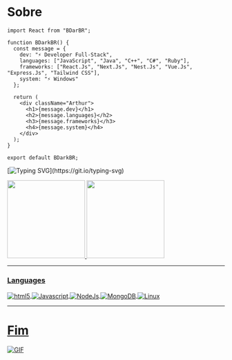 # Sobre
```JS
import React from "BDarBR";

function BDarkBR() {
  const message = {
    dev: "⚡ Developer Full-Stack",
    languages: ["JavaScript", "Java", "C++", "C#", "Ruby"],
    frameworks: ["React.Js", "Next.Js", "Nest.Js", "Vue.Js", "Express.Js", "Tailwind CSS"],
    system: "⚡ Windows"
  };

  return (
    <div className="Arthur">
      <h1>{message.dev}</h1>
      <h2>{message.languages}</h2>
      <h3>{message.frameworks}</h3>
      <h4>{message.system}</h4>
    </div>
  );
}

export default BDarkBR;
```

[![Typing SVG](https://readme-typing-svg.herokuapp.com/?color=Random&size=18&start=true&vCenter=true&width=1000&lines=console.log("👋-Hello-Guys");+:%29)](https://git.io/typing-svg)

<div>
  <a href="https://github.com/DarkBBR">
  <img height="180em" src="https://github-readme-stats.vercel.app/api?username=DarkBBR&show_icons=true&theme=dracula&include_all_commits=true&count_private=true"/>
  <img height="180em" src="https://github-readme-stats.vercel.app/api/top-langs/?username=DarkBBR&layout=compact&langs_count=10&theme=dracula"/>
  </a>
</div>

</div>
  <a href="#" ><hr></hr>
<h3>Languages</h3>
  <img align="center" alt="html5" src="https://img.shields.io/badge/HTML5-E34F26?style=for-the-badge&logo=html5&logoColor=white"/>
  <img align="center" alt="Javascript" src="https://img.shields.io/badge/JavaScript-323330?style=for-the-badge&logo=javascript&logoColor=F7DF1E"/>
  <img align="center" alt="NodeJs" src="https://img.shields.io/badge/Node.js-43853D?style=for-the-badge&logo=node.js&logoColor=white"/>
  <img align="center" alt="MongoDB" src="https://img.shields.io/badge/MongoDB-4EA94B?style=for-the-badge&logo=mongodb&logoColor=white"/>
  <img align="center" alt="Linux" src="https://img.shields.io/badge/Linux-FCC624?style=for-the-badge&logo=linux&logoColor=black"/>
</div>
<a href="#"> <hr></hr>

# Fim

![GIF](https://github.com/DarkBBR/DarkBBR/blob/main/cod.gif)
